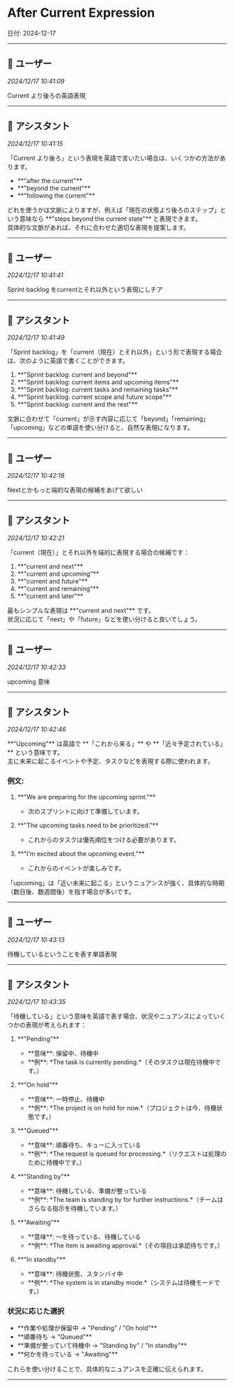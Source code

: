 # After Current Expression

日付: 2024-12-17

---

## 👤 ユーザー
*2024/12/17 10:41:09*

Current より後ろの英語表現

---

## 🤖 アシスタント
*2024/12/17 10:41:15*

「Current より後ろ」という表現を英語で言いたい場合は、いくつかの方法があります。

- \*\*"after the current"\*\*  
- \*\*"beyond the current"\*\*  
- \*\*"following the current"\*\*  

どれを使うかは文脈によりますが、例えば「現在の状態より後ろのステップ」という意味なら \*\*"steps beyond the current state"\*\* と表現できます。  
具体的な文脈があれば、それに合わせた適切な表現を提案します。

---

## 👤 ユーザー
*2024/12/17 10:41:41*

Sprint backlog をcurrentとそれ以外という表現にしチア

---

## 🤖 アシスタント
*2024/12/17 10:41:49*

「Sprint backlog」を「current（現在）とそれ以外」という形で表現する場合は、次のように英語で書くことができます。

1. \*\*"Sprint backlog: current and beyond"\*\*  
2. \*\*"Sprint backlog: current items and upcoming items"\*\*  
3. \*\*"Sprint backlog: current tasks and remaining tasks"\*\*  
4. \*\*"Sprint backlog: current scope and future scope"\*\*  
5. \*\*"Sprint backlog: current and the rest"\*\*

文脈に合わせて「current」が示す内容に応じて「beyond」「remaining」「upcoming」などの単語を使い分けると、自然な表現になります。

---

## 👤 ユーザー
*2024/12/17 10:42:18*

Nextとかもっと端的な表現の候補をあげて欲しい

---

## 🤖 アシスタント
*2024/12/17 10:42:21*

「current（現在）」とそれ以外を端的に表現する場合の候補です：

1. \*\*"current and next"\*\*  
2. \*\*"current and upcoming"\*\*  
3. \*\*"current and future"\*\*  
4. \*\*"current and remaining"\*\*  
5. \*\*"current and later"\*\*  

最もシンプルな表現は \*\*"current and next"\*\* です。  
状況に応じて「next」や「future」などを使い分けると良いでしょう。

---

## 👤 ユーザー
*2024/12/17 10:42:33*

upcoming 意味

---

## 🤖 アシスタント
*2024/12/17 10:42:46*

\*\*"Upcoming"\*\* は英語で \*\*「これから来る」\*\* や \*\*「近々予定されている」\*\* という意味です。  
主に未来に起こるイベントや予定、タスクなどを表現する際に使われます。

### 例文:
1. \*\*"We are preparing for the upcoming sprint."\*\*  
   - 次のスプリントに向けて準備しています。

2. \*\*"The upcoming tasks need to be prioritized."\*\*  
   - これからのタスクは優先順位をつける必要があります。

3. \*\*"I’m excited about the upcoming event."\*\*  
   - これからのイベントが楽しみです。

「upcoming」は「近い未来に起こる」というニュアンスが強く、具体的な時期（数日後、数週間後）を指す場合が多いです。

---

## 👤 ユーザー
*2024/12/17 10:43:13*

待機しているということを表す単語表現

---

## 🤖 アシスタント
*2024/12/17 10:43:35*

「待機している」という意味を英語で表す場合、状況やニュアンスによっていくつかの表現が考えられます：

1. \*\*"Pending"\*\*  
   - \*\*意味\*\*: 保留中、待機中  
   - \*\*例\*\*: \*The task is currently pending.\*（そのタスクは現在待機中です。）

2. \*\*"On hold"\*\*  
   - \*\*意味\*\*: 一時停止、待機中  
   - \*\*例\*\*: \*The project is on hold for now.\*（プロジェクトは今、待機状態です。）

3. \*\*"Queued"\*\*  
   - \*\*意味\*\*: 順番待ち、キューに入っている  
   - \*\*例\*\*: \*The request is queued for processing.\*（リクエストは処理のために待機中です。）

4. \*\*"Standing by"\*\*  
   - \*\*意味\*\*: 待機している、準備が整っている  
   - \*\*例\*\*: \*The team is standing by for further instructions.\*（チームはさらなる指示を待機しています。）

5. \*\*"Awaiting"\*\*  
   - \*\*意味\*\*: ～を待っている、待機している  
   - \*\*例\*\*: \*The item is awaiting approval.\*（その項目は承認待ちです。）

6. \*\*"In standby"\*\*  
   - \*\*意味\*\*: 待機状態、スタンバイ中  
   - \*\*例\*\*: \*The system is in standby mode.\*（システムは待機モードです。）

### 状況に応じた選択
- \*\*作業や処理が保留中 → "Pending" / "On hold"\*\*  
- \*\*順番待ち → "Queued"\*\*  
- \*\*準備が整っていて待機中 → "Standing by" / "In standby"\*\*  
- \*\*何かを待っている → "Awaiting"\*\*

これらを使い分けることで、具体的なニュアンスを正確に伝えられます。

---
